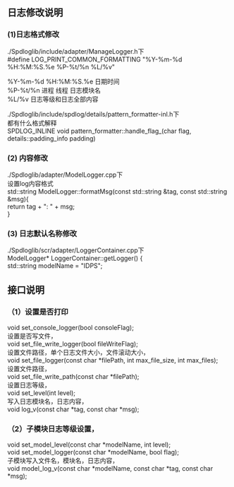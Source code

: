 ## 日志修改说明
### (1)日志格式修改
./Spdloglib/include/adapter/ManageLogger.h下  
#define LOG_PRINT_COMMON_FORMATTING "%Y-%m-%d %H:%M:%S.%e %P-%t/%n %L/%v"  

%Y-%m-%d %H:%M:%S.%e  日期时间  
%P-%t/%n  进程 线程 日志模块名  
%L/%v  日志等级和日志全部内容  


./Spdloglib/include/spdlog/details/pattern_formatter-inl.h下  
都有什么格式解释  
SPDLOG_INLINE void pattern_formatter::handle_flag_(char flag, details::padding_info padding)  

### (2) 内容修改  
./Spdloglib/adapter/ModelLogger.cpp下  
设置log内容格式  
std::string ModelLogger::formatMsg(const std::string &tag, const std::string &msg){  
    return tag + ": " + msg;  
}  

### (3) 日志默认名称修改
./Spdloglib/scr/adapter/LoggerContainer.cpp下  
ModelLogger* LoggerContainer::getLogger() {  
    std::string modelName = "IDPS";  

## 接口说明  
### （1）设置是否打印    
void set_console_logger(bool consoleFlag);  
设置是否写文件，  
void set_file_write_logger(bool fileWriteFlag);  
设置文件路径，单个日志文件大小，文件滚动大小，  
void set_file_logger(const char *filePath, int max_file_size, int max_files);  
设置文件路径，  
void set_file_write_path(const char *filePath);  
设置日志等级，  
void set_level(int level);  
写入日志模块名，日志内容，  
void log_v(const char *tag, const char *msg);  


### （2）子模块日志等级设置，  
void set_model_level(const char *modelName, int level);  
void set_model_logger(const char *modelName, bool flag);  
子模块写入文件名，模块名，日志内容，  
void model_log_v(const char *modelName, const char *tag, const char *msg);  